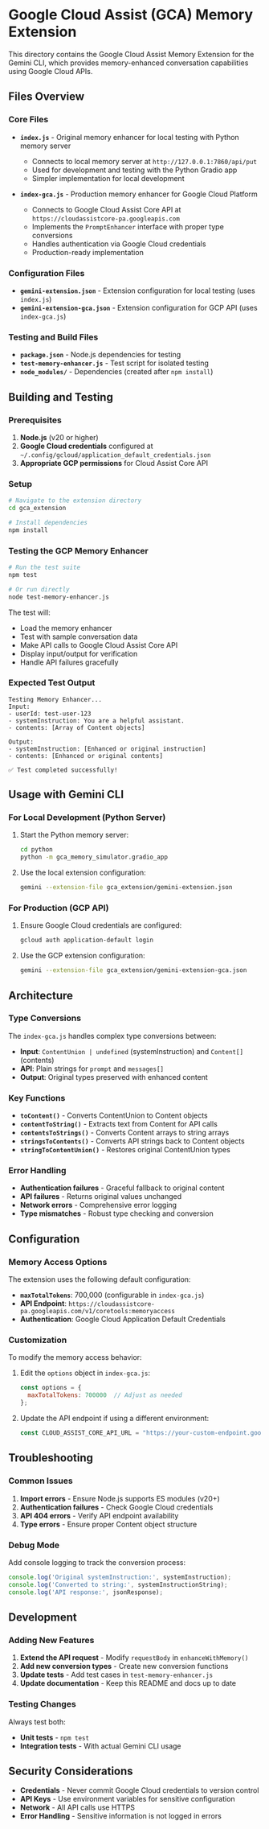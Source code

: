 # Google Cloud Assist (GCA) Memory Extension

This directory contains the Google Cloud Assist Memory Extension for the Gemini CLI, which provides memory-enhanced conversation capabilities using Google Cloud APIs.

## Files Overview

### Core Files

- **`index.js`** - Original memory enhancer for local testing with Python memory server
  - Connects to local memory server at `http://127.0.0.1:7860/api/put`
  - Used for development and testing with the Python Gradio app
  - Simpler implementation for local development

- **`index-gca.js`** - Production memory enhancer for Google Cloud Platform
  - Connects to Google Cloud Assist Core API at `https://cloudassistcore-pa.googleapis.com`
  - Implements the `PromptEnhancer` interface with proper type conversions
  - Handles authentication via Google Cloud credentials
  - Production-ready implementation

### Configuration Files

- **`gemini-extension.json`** - Extension configuration for local testing (uses `index.js`)
- **`gemini-extension-gca.json`** - Extension configuration for GCP API (uses `index-gca.js`)

### Testing and Build Files

- **`package.json`** - Node.js dependencies for testing
- **`test-memory-enhancer.js`** - Test script for isolated testing
- **`node_modules/`** - Dependencies (created after `npm install`)

## Building and Testing

### Prerequisites

1. **Node.js** (v20 or higher)
2. **Google Cloud credentials** configured at `~/.config/gcloud/application_default_credentials.json`
3. **Appropriate GCP permissions** for Cloud Assist Core API

### Setup

```bash
# Navigate to the extension directory
cd gca_extension

# Install dependencies
npm install
```

### Testing the GCP Memory Enhancer

```bash
# Run the test suite
npm test

# Or run directly
node test-memory-enhancer.js
```

The test will:
- Load the memory enhancer
- Test with sample conversation data
- Make API calls to Google Cloud Assist Core API
- Display input/output for verification
- Handle API failures gracefully

### Expected Test Output

```
Testing Memory Enhancer...
Input:
- userId: test-user-123
- systemInstruction: You are a helpful assistant.
- contents: [Array of Content objects]

Output:
- systemInstruction: [Enhanced or original instruction]
- contents: [Enhanced or original contents]

✅ Test completed successfully!
```

## Usage with Gemini CLI

### For Local Development (Python Server)

1. Start the Python memory server:
   ```bash
   cd python
   python -m gca_memory_simulator.gradio_app
   ```

2. Use the local extension configuration:
   ```bash
   gemini --extension-file gca_extension/gemini-extension.json
   ```

### For Production (GCP API)

1. Ensure Google Cloud credentials are configured:
   ```bash
   gcloud auth application-default login
   ```

2. Use the GCP extension configuration:
   ```bash
   gemini --extension-file gca_extension/gemini-extension-gca.json
   ```

## Architecture

### Type Conversions

The `index-gca.js` handles complex type conversions between:
- **Input**: `ContentUnion | undefined` (systemInstruction) and `Content[]` (contents)
- **API**: Plain strings for `prompt` and `messages[]`
- **Output**: Original types preserved with enhanced content

### Key Functions

- **`toContent()`** - Converts ContentUnion to Content objects
- **`contentToString()`** - Extracts text from Content for API calls
- **`contentsToStrings()`** - Converts Content arrays to string arrays
- **`stringsToContents()`** - Converts API strings back to Content objects
- **`stringToContentUnion()`** - Restores original ContentUnion types

### Error Handling

- **Authentication failures** - Graceful fallback to original content
- **API failures** - Returns original values unchanged
- **Network errors** - Comprehensive error logging
- **Type mismatches** - Robust type checking and conversion

## Configuration

### Memory Access Options

The extension uses the following default configuration:
- **`maxTotalTokens`**: 700,000 (configurable in `index-gca.js`)
- **API Endpoint**: `https://cloudassistcore-pa.googleapis.com/v1/coretools:memoryaccess`
- **Authentication**: Google Cloud Application Default Credentials

### Customization

To modify the memory access behavior:

1. Edit the `options` object in `index-gca.js`:
   ```javascript
   const options = {
     maxTotalTokens: 700000  // Adjust as needed
   };
   ```

2. Update the API endpoint if using a different environment:
   ```javascript
   const CLOUD_ASSIST_CORE_API_URL = "https://your-custom-endpoint.googleapis.com";
   ```

## Troubleshooting

### Common Issues

1. **Import errors** - Ensure Node.js supports ES modules (v20+)
2. **Authentication failures** - Check Google Cloud credentials
3. **API 404 errors** - Verify API endpoint availability
4. **Type errors** - Ensure proper Content object structure

### Debug Mode

Add console logging to track the conversion process:
```javascript
console.log('Original systemInstruction:', systemInstruction);
console.log('Converted to string:', systemInstructionString);
console.log('API response:', jsonResponse);
```

## Development

### Adding New Features

1. **Extend the API request** - Modify `requestBody` in `enhanceWithMemory()`
2. **Add new conversion types** - Create new conversion functions
3. **Update tests** - Add test cases in `test-memory-enhancer.js`
4. **Update documentation** - Keep this README and docs up to date

### Testing Changes

Always test both:
- **Unit tests** - `npm test`
- **Integration tests** - With actual Gemini CLI usage

## Security Considerations

- **Credentials** - Never commit Google Cloud credentials to version control
- **API Keys** - Use environment variables for sensitive configuration
- **Network** - All API calls use HTTPS
- **Error Handling** - Sensitive information is not logged in errors 